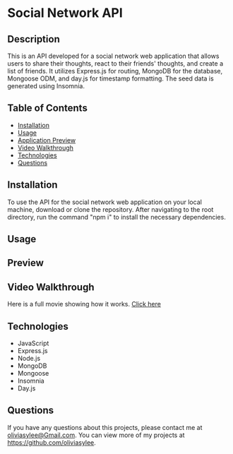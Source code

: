 # Social Network API
## Description
This is an API developed for a social network web application that allows users to share their thoughts, react to their friends' thoughts, and create a list of friends. It utilizes Express.js for routing, MongoDB for the database, Mongoose ODM, and day.js for timestamp formatting. The seed data is generated using Insomnia.

## Table of Contents
- [Installation](#Installation)
- [Usage](#Usage)
- [Application Preview](#Application-preview)
- [Video Walkthrough](#Video-walkthrough)
- [Technologies](#Technologies)
- [Questions](#Questions)

## Installation
To use the API for the social network web application on your local machine, download or clone the repository. After navigating to the root directory, run the command "npm i" to install the necessary dependencies.
## Usage

## Preview

## Video Walkthrough
Here is a full movie showing how it works. [Click here]() <br>

## Technologies
- JavaScript
- Express.js
- Node.js
- MongoDB
- Mongoose
- Insomnia
- Day.js

## Questions
If you have any questions about this projects, please contact me at oliviasylee@Gmail.com. You can view more of my projects at https://github.com/oliviasylee.